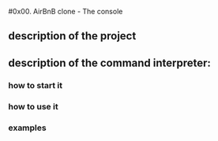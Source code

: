 #0x00. AirBnB clone - The console

## description of the project

## description of the command interpreter:
### how to start it

### how to use it

### examples
